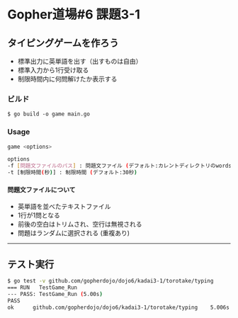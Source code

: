 # Gopher道場#6 課題3-1

## タイピングゲームを作ろう

* 標準出力に英単語を出す（出すものは自由）
* 標準入力から1行受け取る
* 制限時間内に何問解けたか表示する

### ビルド

```
$ go build -o game main.go
```

### Usage

```sh
game <options>

options
-f [問題文ファイルのパス] : 問題文ファイル (デフォルト:カレントディレクトリのwords.txt)
-t [制限時間(秒)] : 制限時間 (デフォルト:30秒)
```

#### 問題文ファイルについて

* 英単語を並べたテキストファイル
* 1行が1問となる
* 前後の空白はトリムされ、空行は無視される
* 問題はランダムに選択される (重複あり)

----

## テスト実行

```sh
$ go test -v github.com/gopherdojo/dojo6/kadai3-1/torotake/typing
=== RUN   TestGame_Run
--- PASS: TestGame_Run (5.00s)
PASS
ok      github.com/gopherdojo/dojo6/kadai3-1/torotake/typing    5.006s
```
